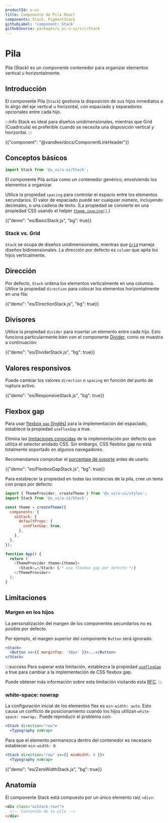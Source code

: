 ```yaml
---
productId: u-ui
title: Componente de Pila React
components: Stack, PigmentStack
githubLabel: 'component: Stack'
githubSource: packages/u_ui-u-ui/src/Stack
---
```


# Pila

<p class="description">Pila (Stack) es un componente contenedor para organizar elementos vertical u horizontalmente.</p>

## Introducción

El componente Pila (`Stack`) gestiona la disposición de sus hijos inmediatos a lo alrgo del eje vertical u horizontal, con espaciado y separadores opcionales entre cada hijo.

:::info
Stack es ideal para diseños unidimensionales, mientras que Grid (Cuadrícula) es preferible cuando se necesita una disposición vertical _y_ horizontal.
:::

{{"component": "@vandlee/docs/ComponentLinkHeader"}}

## Conceptos básicos

```jsx
import Stack from '@u_ui/u-ui/Stack';
```

El componente Pila actúa como un contenedor genérico, envolviendo los elementos a organizar.

Utilice la propiedad `spacing` para controlar el espacio entre los elementos secundarios. El valor de espaciado puede ser cualquier número, incluyendo decimales, o una cadena de texto.
(La propiedad se convierte en una propiedad CSS usando el helper [`theme.spacing()`](/u_ui/u-ui/customization/spacing/).)

{{"demo": "es/BasicStack.js", "bg": true}}

### Stack vs. Grid

`Stack` se ocupa de diseños unidimensionales, mientras que [`Grid`](/u_ui/u-ui/react-grid/) maneja diseños bidimensionales. La dirección por defecto es `column` que apila los hijos verticalmente.

## Dirección

Por defecto, `Stack` ordena los elementos verticalmente en una columna.
Utilice la propiedad `direction` para colocar los elementos horizontalmente en una fila:

{{"demo": "es/DirectionStack.js", "bg": true}}

## Divisores

Utilice la propiedad `divider` para insertar un elemento entre cada hijo.
Esto funciona particularmente bien con el componente [Divider](/u_ui/u-ui/react-divider/), como se muestra a continuación:

{{"demo": "es/DividerStack.js", "bg": true}}

## Valores responsivos

Puede cambiar los valores `direction` o `spacing` en función del punto de ruptura activo.

{{"demo": "es/ResponsiveStack.js", "bg": true}}

## Flexbox gap

Para usar [flexbox `gap` (Inglés)](https://developer.mozilla.org/en-US/docs/Web/CSS/gap) para la implementación del espaciado, establece la propiedad `useFlexGap` a true.

Elimina las [limitaciones conocidas](#limitaciones) de la implementación por defecto que utiliza el selector anidado CSS. Sin embargo, CSS flexblox gap no está totalmente soportado en algunos navegadores.

Recomendamos comprobar el [porcentaje de soporte](https://caniuse.com/?search=flex%20gap) antes de usarlo.

{{"demo": "es/FlexboxGapStack.js", "bg": true}}

Para establecer la propiedad en todas las instancias de la pila, cree un tema con props por defecto:

```js
import { ThemeProvider, createTheme } from '@u_ui/u-ui/styles';
import Stack from '@u_ui/u-ui/Stack';

const theme = createTheme({
  components: {
    uiStack: {
      defaultProps: {
        useFlexGap: true,
      },
    },
  },
});

function App() {
  return (
    <ThemeProvider theme={theme}>
      <Stack>…</Stack> {/* usa flexbox gap por defecto */}
    </ThemeProvider>
  );
}
```

## Limitaciones

### Margen en los hijos

La personalización del margen de los componentes secundarios no es posible por defecto.

Por ejemplo, el margen superior del componente `Button` será ignorado.

```jsx
<Stack>
  <Button sx={{ marginTop: '30px' }}>...</Button>
</Stack>
```

:::success
Para superar esta limitación, establezca la propiedad [`useFlexGap`](#flexbox-gap) a true para cambiar a la implementación de CSS flexbox gap.

Puede obtener más información sobre esta limitación visitando esta [RFC](https://github.com/mui/material-ui/issues/33754).
:::

### white-space: nowrap

La configuración inicial de los elementos flex es `min-width: auto`.
Esto causa un conflicto de posicionamiento cuando los hijos utilizan `white-space: nowrap;`.
Puede reproducir el problema con:

```jsx
<Stack direction="row">
  <Typography noWrap>
```

Para que el elemento permanezca dentro del contenedor es necesario establecer `min-width: 0`.

```jsx
<Stack direction="row" sx={{ minWidth: 0 }}>
  <Typography noWrap>
```

{{"demo": "es/ZeroWidthStack.js", "bg": true}}

## Anatomía

El componente Stack está compuesto por un único elemento raíz `<div>`:

```html
<div class="uiStack-root">
  <!-- Contenido de la pila -->
</div>
```
